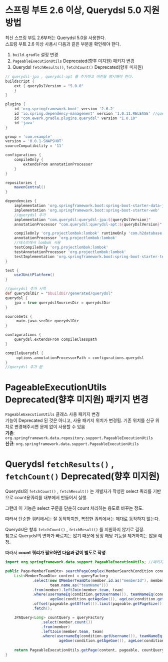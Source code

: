 # 스프링 부트 2.6 이상, Querydsl 5.0 지원 방법

최신 스프링 부트 2.6부터는 Querydsl 5.0을 사용한다.  
스프링 부트 2.6 이상 사용시 다음과 같은 부분을 확인해야 한다.  
1. `build.gradle` 설정 변경  
2. `PageableExecutionUtils` Deprecated(향후 미지원) 패키지 변경  
3. Querydsl `fetchResults()`, `fetchCount()` Deprecated(향후 미지원)  

```gradle
// querydsl-jpa , querydsl-apt 를 추가하고 버전을 명시해야 한다.
buildscript { 
    ext { queryDslVersion = "5.0.0"
    } 
}

plugins { 
    id 'org.springframework.boot' version '2.6.2'
    id 'io.spring.dependency-management' version '1.0.11.RELEASE' //querydsl 추가 
    id "com.ewerk.gradle.plugins.querydsl" version "1.0.10"
    id 'java'
}

group = 'com.example' 
version = '0.0.1-SNAPSHOT' 
sourceCompatibility = '11'

configurations { 
    compileOnly { 
        extendsFrom annotationProcessor 
    } 
}

repositories { 
    mavenCentral() 
}

dependencies { 
    implementation 'org.springframework.boot:spring-boot-starter-data-jpa' 
    implementation 'org.springframework.boot:spring-boot-starter-web'
    //querydsl 추가 
    implementation "com.querydsl:querydsl-jpa:${queryDslVersion}" 
    annotationProcessor "com.querydsl:querydsl-apt:${queryDslVersion}"

    compileOnly 'org.projectlombok:lombok' runtimeOnly 'com.h2database:h2'
    annotationProcessor 'org.projectlombok:lombok'
    //테스트에서 lombok 사용 
    testCompileOnly 'org.projectlombok:lombok' 
    testAnnotationProcessor 'org.projectlombok:lombok'
    testImplementation 'org.springframework.boot:spring-boot-starter-test'
}

test { 
    useJUnitPlatform() 
}

//querydsl 추가 시작 
def querydslDir = "$buildDir/generated/querydsl"
querydsl { 
    jpa = true querydslSourcesDir = querydslDir 
}

sourceSets {
     main.java.srcDir querydslDir 
} 

configurations { 
    querydsl.extendsFrom compileClasspath 
}

compileQuerydsl { 
     options.annotationProcessorPath = configurations.querydsl 
} 
//querydsl 추가 끝
```

# PageableExecutionUtils Deprecated(향후 미지원) 패키지 변경
`PageableExecutionUtils` 클래스 사용 패키지 변경  
기능이 Deprecated 된 것은 아니고, 사용 패키지 위치가 변경됨. 기존 위치를 신규 위치로 변경해주시면 문제 없이 사용할 수 있음  
**기존**: `org.springframework.data.repository.support.PageableExecutionUtils`  
**신규**: `org.springframework.data.support.PageableExecutionUtils`  

# Querydsl `fetchResults()` , `fetchCount()` Deprecated(향후 미지원)
Querydsl의 `fetchCount()` , `fetchResult()` 는 개발자가 작성한 select 쿼리를 기반으로 count용쿼리를 내부에서 만들어서 실행.  
  
그런데 이 기능은  select 구문을 단순히 count 처리하는 용도로 바꾸는 정도.  
  
따라서 단순한 쿼리에서는 잘 동작하지만, 복잡한 쿼리에서는 제대로 동작하지 않는다.  
  
Querydsl은 향후 `fetchCount()` , `fetchResult()` 를 지원하지 않기로 결정.  
참고로 Querydsl의 변화가 빠르지는 않기 때문에 당장 해당 기능을 제거하지는 않을 예정.  
  
따라서 **count 쿼리가 필요하면 다음과 같이 별도로 작성**.  
```java
import org.springframework.data.support.PageableExecutionUtils; //패키지 변경

public Page<MemberTeamDto> searchPageComplex(MemberSearchCondition condition, Pageable pageable) {
    List<MemberTeamDto> content = queryFactory
            .select(new QMemberTeamDto(member.id.as("memberId"), member.username, member.age, team.id.as("teamId"),
                    team.name.as("teamName")))
            .from(member).leftJoin(member.team, team)
            .where(usernameEq(condition.getUsername()), teamNameEq(condition.getTeamName()),
                    ageGoe(condition.getAgeGoe()), ageLoe(condition.getAgeLoe()))
            .offset(pageable.getOffset()).limit(pageable.getPageSize())
            .fetch();

    JPAQuery<Long> countQuery = queryFactory
                .select(member.count())
                .from(member)
                .leftJoin(member.team, team)
                .where(usernameEq(condition.getUsername()), teamNameEq(condition.getTeamName()), 
                        ageGoe(condition.getAgeGoe()), ageLoe(condition.getAgeLoe()));
            
    return PageableExecutionUtils.getPage(content, pageable, countQuery::fetchOne);
}
```
